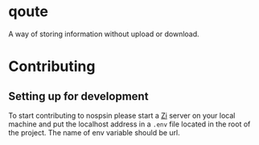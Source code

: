 # qoute

A way of storing information without upload or download.

# Contributing

## Setting up for development

To start contributing to nospsin please start a [Zi](https://github.com/ashtyn3//zi) server on your local machine and put the localhost address in a `.env` file located in the root of the project. The name of env variable should be url.
